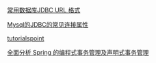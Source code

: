 [常用数据库JDBC URL 格式](http://blog.csdn.net/ring0hx/article/details/6152528)

[Mysql的JDBC的常见连接属性](http://blog.csdn.net/legend_x/article/details/39024567)

[tutorialspoint](https://www.tutorialspoint.com/spring/spring_transaction_management.htm)

[全面分析 Spring 的编程式事务管理及声明式事务管理](https://www.ibm.com/developerworks/cn/education/opensource/os-cn-spring-trans/)
